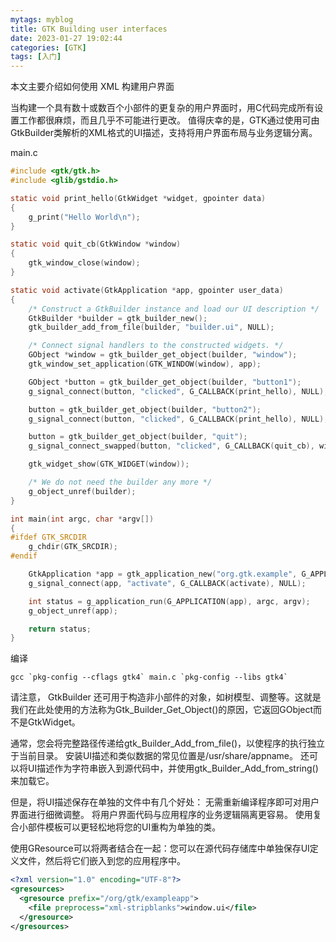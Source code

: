 ```yaml
---
mytags: myblog
title: GTK Building user interfaces
date: 2023-01-27 19:02:44
categories: [GTK]
tags: [入门]
---
```



本文主要介绍如何使用 XML 构建用户界面
<!-- more -->

当构建一个具有数十或数百个小部件的更复杂的用户界面时，用C代码完成所有设置工作都很麻烦，而且几乎不可能进行更改。
值得庆幸的是，GTK通过使用可由GtkBuilder类解析的XML格式的UI描述，支持将用户界面布局与业务逻辑分离。

main.c 
```c
#include <gtk/gtk.h>
#include <glib/gstdio.h>

static void print_hello(GtkWidget *widget, gpointer data)
{
    g_print("Hello World\n");
}

static void quit_cb(GtkWindow *window)
{
    gtk_window_close(window);
}

static void activate(GtkApplication *app, gpointer user_data)
{
    /* Construct a GtkBuilder instance and load our UI description */
    GtkBuilder *builder = gtk_builder_new();
    gtk_builder_add_from_file(builder, "builder.ui", NULL);

    /* Connect signal handlers to the constructed widgets. */
    GObject *window = gtk_builder_get_object(builder, "window");
    gtk_window_set_application(GTK_WINDOW(window), app);

    GObject *button = gtk_builder_get_object(builder, "button1");
    g_signal_connect(button, "clicked", G_CALLBACK(print_hello), NULL);

    button = gtk_builder_get_object(builder, "button2");
    g_signal_connect(button, "clicked", G_CALLBACK(print_hello), NULL);

    button = gtk_builder_get_object(builder, "quit");
    g_signal_connect_swapped(button, "clicked", G_CALLBACK(quit_cb), window);

    gtk_widget_show(GTK_WIDGET(window));

    /* We do not need the builder any more */
    g_object_unref(builder);
}

int main(int argc, char *argv[])
{
#ifdef GTK_SRCDIR
    g_chdir(GTK_SRCDIR);
#endif

    GtkApplication *app = gtk_application_new("org.gtk.example", G_APPLICATION_DEFAULT_FLAGS);
    g_signal_connect(app, "activate", G_CALLBACK(activate), NULL);

    int status = g_application_run(G_APPLICATION(app), argc, argv);
    g_object_unref(app);

    return status;
}
```

编译

```
gcc `pkg-config --cflags gtk4` main.c `pkg-config --libs gtk4`
```

请注意， GtkBuilder 还可用于构造非小部件的对象，如树模型、调整等。这就是我们在此处使用的方法称为Gtk_Builder_Get_Object()的原因，它返回GObject而不是GtkWidget。

通常，您会将完整路径传递给gtk_Builder_Add_from_file()，以使程序的执行独立于当前目录。
安装UI描述和类似数据的常见位置是/usr/share/appname。
还可以将UI描述作为字符串嵌入到源代码中，并使用gtk_Builder_Add_from_string()来加载它。

但是，将UI描述保存在单独的文件中有几个好处：
无需重新编译程序即可对用户界面进行细微调整。
将用户界面代码与应用程序的业务逻辑隔离更容易。
使用复合小部件模板可以更轻松地将您的UI重构为单独的类。

使用GResource可以将两者结合在一起：您可以在源代码存储库中单独保存UI定义文件，然后将它们嵌入到您的应用程序中。

```xml
<?xml version="1.0" encoding="UTF-8"?>
<gresources>
  <gresource prefix="/org/gtk/exampleapp">
    <file preprocess="xml-stripblanks">window.ui</file>
  </gresource>
</gresources>
```